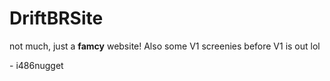 # DriftBRSite

not much, just a **famcy** website! Also some V1 screenies before V1 is out lol

\- i486nugget
